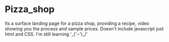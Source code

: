 # Pizza_shop
Its a surface landing page for a pizza shop, providing a recipe, video showing 
you the process and sample prices. 
Doesn't include javascript just html and CSS.
I'm still learning '\_('¬')_/'
